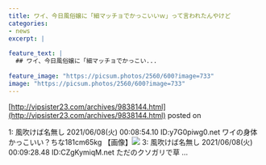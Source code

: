 ```yaml
---
title: ワイ、今日風俗嬢に「細マッチョでかっこいいｗ」って言われたんやけど
categories:
- news
excerpt: |
  
feature_text: |
  ## ワイ、今日風俗嬢に「細マッチョでかっこい...
  
feature_image: "https://picsum.photos/2560/600?image=733"
image: "https://picsum.photos/2560/600?image=733"
---
```


[http://vipsister23.com/archives/9838144.html](http://vipsister23.com/archives/9838144.html)
posted on 

<!--more-->

1: 風吹けば名無し 2021/06/08(火) 00:08:54.10 ID:y7G0piwg0.net ワイの身体かっこいい？ちな181cm65kg 【画像】![](https://livedoor.blogimg.jp/vipsister23/imgs/4/d/4d8b9d5e.jpg) 3: 風吹けば名無し 2021/06/08(火) 00:09:28.48 ID:CZgKymiqM.net ただのクソガリで草 ...
